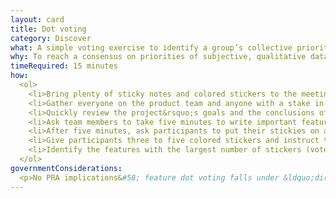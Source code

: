 ```yaml
---
layout: card
title: Dot voting
category: Discover
what: A simple voting exercise to identify a group’s collective priorities for potential features.
why: To reach a consensus on priorities of subjective, qualitative data with a group of people. This is especially helpful with larger groups of stakeholders and groups with high risk of disagreement.
timeRequired: 15 minutes
how:
  <ol>
    <li>Bring plenty of sticky notes and colored stickers to the meeting.</li>
    <li>Gather everyone on the product team and anyone with a stake in the product&rsquo;s features.</li>
    <li>Quickly review the project&rsquo;s goals and the conclusions of any prior user research.</li>
    <li>Ask team members to take five minutes to write important features or user needs on sticky notes. (One feature per sticky note.)</li>
    <li>After five minutes, ask participants to put their stickies on a board. If there are many sticky notes, ask participants to put their features next to similar ones. Remove exact duplicates.</li>
    <li>Give participants three to five colored stickers and instruct them to place their stickers on features they feel are most important to meeting the project&rsquo;s goals and user needs.</li>
    <li>Identify the features with the largest number of stickers (votes).</li>  
  </ol> 
governmentConsiderations:
  <p>No PRA implications&#58; feature dot voting falls under &ldquo;direct observation,&rdquo; which is explicitly exempt from the PRA, 5 CFR 1320(h)3. See the methods for <a href="/recruiting">Recruiting</a> and <a href="/privacy">Privacy</a> for more tips on taking input from the public.</p>
---
```

